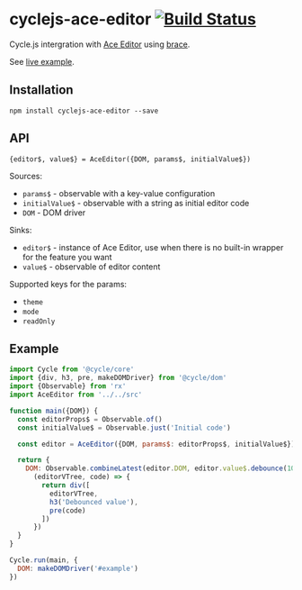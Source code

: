 # cyclejs-ace-editor [![Build Status](https://travis-ci.org/tommy-the-runner/cyclejs-ace-editor.svg?branch=master)](https://travis-ci.org/tommy-the-runner/cyclejs-ace-editor)

Cycle.js intergration with [Ace Editor](https://ace.c9.io/) using
[brace](https://github.com/thlorenz/brace).

See [live example](https://tommy-the-runner.github.io/cyclejs-ace-editor/).

## Installation

```
npm install cyclejs-ace-editor --save
```

## API

```
{editor$, value$} = AceEditor({DOM, params$, initialValue$})
```

Sources:

 - `params$` - observable with a key-value configuration
 - `initialValue$` - observable with a string as initial editor code
 - `DOM` - DOM driver

Sinks:

 - `editor$` - instance of Ace Editor, use when there is no built-in wrapper for the feature you want
 - `value$` - observable of editor content


Supported keys for the params:
 - `theme`
 - `mode`
 - `readOnly`

## Example

```js
import Cycle from '@cycle/core'
import {div, h3, pre, makeDOMDriver} from '@cycle/dom'
import {Observable} from 'rx'
import AceEditor from '../../src'

function main({DOM}) {
  const editorProps$ = Observable.of()
  const initialValue$ = Observable.just('Initial code')

  const editor = AceEditor({DOM, params$: editorProps$, initialValue$})

  return {
    DOM: Observable.combineLatest(editor.DOM, editor.value$.debounce(100),
      (editorVTree, code) => {
        return div([
          editorVTree,
          h3('Debounced value'),
          pre(code)
        ])
      })
  }
}

Cycle.run(main, {
  DOM: makeDOMDriver('#example')
})
```


